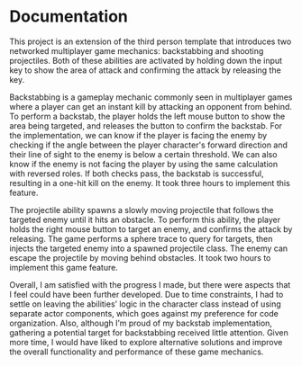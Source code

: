 # Documentation
This project is an extension of the third person template that introduces two networked multiplayer game mechanics: backstabbing and shooting projectiles. Both of these abilities are activated by holding down the input key to show the area of attack and confirming the attack by releasing the key.

Backstabbing is a gameplay mechanic commonly seen in multiplayer games where a player can get an instant kill by attacking an opponent from behind. To perform a backstab, the player holds the left mouse button to show the area being targeted, and releases the button to confirm the backstab. 
For the implementation, we can know if the player is facing the enemy by checking if the angle between the player character's forward direction and their line of sight to the enemy is below a certain threshold. We can also know if the enemy is not facing the player by using the same calculation with reversed roles. If both checks pass, the backstab is successful, resulting in a one-hit kill on the enemy. It took three hours to implement this feature.

The projectile ability spawns a slowly moving projectile that follows the targeted enemy until it hits an obstacle. To perform this ability, the player holds the right mouse button to target an enemy, and confirms the attack by releasing. The game performs a sphere trace to query for targets, then injects the targeted enemy into a spawned projectile class. The enemy can escape the projectile by moving behind obstacles. It took two hours to implement this game feature.

Overall, I am satisfied with the progress I made, but there were aspects that I feel could have been further developed. Due to time constraints, I had to settle on leaving the abilities’ logic in the character class instead of using separate actor components, which goes against my preference for code organization. Also, although I’m proud of my backstab implementation, gathering a potential target for backstabbing received little attention. Given more time, I would have liked to explore alternative solutions and improve the overall functionality and performance of these game mechanics.
